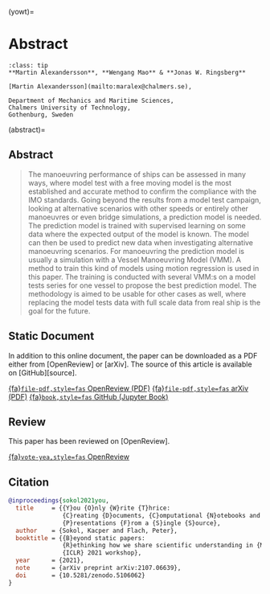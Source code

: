 (yowt)=
# Abstract

```{admonition} Authors
:class: tip
**Martin Alexandersson**, **Wengang Mao** & **Jonas W. Ringsberg**

[Martin Alexandersson](mailto:maralex@chalmers.se),

Department of Mechanics and Maritime Sciences,  
Chalmers University of Technology,  
Gothenburg, Sweden
```

(abstract)=
## Abstract ##
> The manoeuvring performance of ships can be assessed in many ways, where model test with a free moving model is the most established and accurate method to confirm the compliance with the IMO standards. Going beyond the results from a model test campaign, looking at alternative scenarios with other speeds or entirely other manoeuvres or even bridge simulations, a prediction model is needed. The prediction model is trained with supervised learning on some data where the expected output of the model is known. The model can then be used to predict new data when investigating alternative manoeuvring scenarios. For manoeuvring the prediction model is usually a simulation with a Vessel Manoeuvring Model (VMM). A method to train this kind of models using motion regression is used in this paper. The training is conducted with several VMM:s on a model tests series for one vessel to propose the best prediction model. The methodology is aimed to be usable for other cases as well, where replacing the model tests data with full scale data from real ship is the goal for the future.   

## Static Document ##

In addition to this online document, the paper can be downloaded as a PDF
either from [OpenReview] or [arXiv].
The source of this article is available on [GitHub][source].

<a class="btn btn-outline-primary"
   href="https://openreview.net/forum?id=i4zpuNRiU4G">{fa}`file-pdf,style=fas` OpenReview (PDF)</a>
<a class="btn btn-outline-primary"
   href="https://arxiv.org/abs/2107.06639">{fa}`file-pdf,style=fas` arXiv (PDF)</a>
<a class="btn btn-outline-primary"
   href="https://github.com/so-cool/you-only-write-thrice">{fa}`book,style=fas` GitHub (Jupyter Book)</a>

## Review ##

This paper has been reviewed on [OpenReview].

<a class="btn btn-outline-success"
   href="https://openreview.net/forum?id=i4zpuNRiU4G">{fa}`vote-yea,style=fas` OpenReview</a>


## Citation ##

```BibTeX
@inproceedings{sokol2021you,
  title     = {{Y}ou {O}nly {W}rite {T}hrice:
               {C}reating {D}ocuments, {C}omputational {N}otebooks and
               {P}resentations {F}rom a {S}ingle {S}ource},
  author    = {Sokol, Kacper and Flach, Peter},
  booktitle = {{B}eyond static papers:
               {R}ethinking how we share scientific understanding in {ML} --
               {ICLR} 2021 workshop},
  year      = {2021},
  note      = {arXiv preprint arXiv:2107.06639},
  doi       = {10.5281/zenodo.5106062}
}
```

